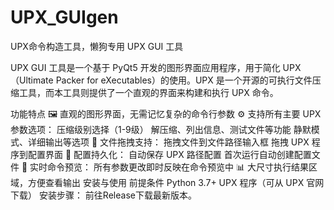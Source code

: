 # UPX_GUIgen
UPX命令构造工具，懒狗专用
UPX GUI 工具

UPX GUI 工具是一个基于 PyQt5 开发的图形界面应用程序，用于简化 UPX（Ultimate Packer for eXecutables）的使用。UPX 是一个开源的可执行文件压缩工具，而本工具则提供了一个直观的界面来构建和执行 UPX 命令。

功能特点
🖼️ 直观的图形界面，无需记忆复杂的命令行参数
⚙️ 支持所有主要 UPX 参数选项：
压缩级别选择（1-9级）
解压缩、列出信息、测试文件等功能
静默模式、详细输出等选项
📁 文件拖拽支持：
拖拽文件到文件路径输入框
拖拽 UPX 程序到配置界面
💾 配置持久化：
自动保存 UPX 路径配置
首次运行自动创建配置文件
🔄 实时命令预览：
所有参数更改即时反映在命令预览中
📊 大尺寸执行结果区域，方便查看输出
安装与使用
前提条件
Python 3.7+
UPX 程序（可从 UPX 官网 下载）
安装步骤：
前往Release下载最新版本。
